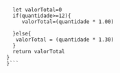 ```function calculaPrecoTotal(quantidade) {
  let valorTotal=0
  if(quantidade>=12){
     valorTotal=(quantidade * 1.00)

  }else{
   valorTotal = (quantidade * 1.30)
  }
  return valorTotal
}
}```